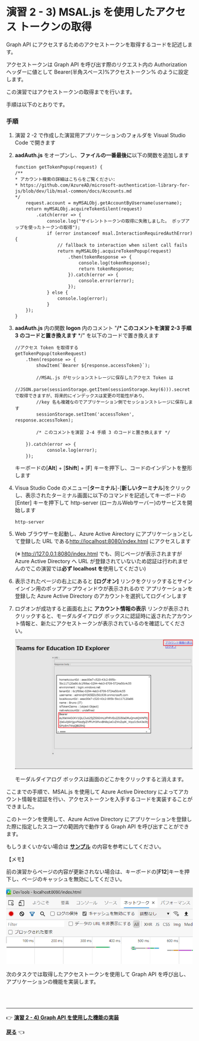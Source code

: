 # 演習 2 - 3) MSAL.js を使用したアクセス トークンの取得

Graph API にアクセスするためのアクセストークンを取得するコードを記述します。

アクセストークンは Graph API を呼び出す際のリクエスト内の Authorization ヘッダーに値として Bearer(半角スペース)%アクセストークン% のように設定します。

この演習ではアクセストークンの取得までを行います。

手順は以下のとおりです。

### 手順

1. 演習 2 -2 で作成した演習用アプリケーションのフォルダを Visual Studio Code で開きます

2. **aadAuth.js** をオープンし、**ファイルの一番最後に**以下の関数を追加します

    ```
    function getTokenPopup(request) {
    /**
    * アカウント検索の詳細はこちらをご覧ください: 
    * https://github.com/AzureAD/microsoft-authentication-library-for-js/blob/dev/lib/msal-common/docs/Accounts.md
    */
        request.account = myMSALObj.getAccountByUsername(username);
        return myMSALObj.acquireTokenSilent(request)
            .catch(error => {
                console.log("サイレントトークンの取得に失敗しました。 ポップアップを使ったトークンの取得");
                if (error instanceof msal.InteractionRequiredAuthError) {
                    // fallback to interaction when silent call fails
                    return myMSALObj.acquireTokenPopup(request)
                        .then(tokenResponse => {
                            console.log(tokenResponse);
                            return tokenResponse;
                        }).catch(error => {
                            console.error(error);
                        });
                } else {
                    console.log(error);   
                }
        });
    }
    ```
3. **aadAuth.js** 内の関数 **logon** 内のコメント "**/* このコメントを演習 2-3 手順 3 のコードと置き換えます** */" を以下のコードで置き換えます

    ```
    //アクセス Token を取得する
    getTokenPopup(tokenRequest)
        .then(response => {
            showItem(`Bearer ${response.accessToken}`);

            //MSAL.js がセッションストレージに保存したアクセス Token は 
            //JSON.parse(sessionStorage.getItem(sessionStorage.key(6))).secret で取得できますが、将来的にインデックスは変更の可能性があり、
            //key 名も複雑なのでアプリケーション側でセッションストレージに保存します
            sessionStorage.setItem('accessToken', response.accessToken);

            /* このコメントを演習 2-4 手順 3 のコードと置き換えます */

        }).catch(error => {
                console.log(error);
        });

    ```

    キーボードの\[**Alt**\] + \[**Shift**\] + \[**F**\] キーを押下し、コードのインデントを整形します

4. Visua Studio Code のメニュー\[**ターミナル**\]-\[**新しいターミナル**\]をクリックし、表示されたターミナル画面に以下のコマンドを記述してキーボードの\[Enter\] キーを押下して http-server (ローカルWebサーバー)のサービスを開始します
    ```
    http-server
    ```
5. Web ブラウザーを起動し、Azure Active Airectory にアプリケーションとして登録した URL である[http://localhost:8080/index.html](http://localhost:8080/index.html) にアクセスします

    \(※ http://127.0.0.1:8080/index.html でも、同じページが表示されますが Azure Active Directory へ URL が登録されていないため認証は行われませんのでこの演習では**必ず localhost を**使用してください\)

6. 表示されたページの右上にあると **\[ログオン\]** リンクをクリックするとサインインイン用のポップアップウィンドウが表示されるので アプリケーションを登録した Azure Active Directory のアカウントを選択してログインします

7. ログオンが成功すると画面右上に **アカウント情報の表示** リンクが表示されクリックすると、モーダルダイアログ ボックスに認証時に返されたアカウント情報と、新たにアクセストークンが表示されているのを確認してください。

    <img src="images/22Oct_showAccountInfo2.png" width="700">

    モーダルダイアログ ボックスは画面のどこかをクリックすると消えます。

ここまでの手順で、MSAL.js を使用して Azure Active Directory によってアカウント情報を認証を行い、アクセストークンを入手するコードを実装することができました。

このトークンを使用して、Azure Active Directory にアプリケーションを登録した際に指定したスコープの範囲内で動作する Graph API を呼び出すことができます。


もしうまくいかない場合は [**サンプル**](samples/Ex02-3) の内容を参考にしてください。


【メモ】

前の演習からページの内容が更新されない場合は、キーボードの\[**F12**\]キーを押下し、ページのキャッシュを無効にしてください。

<img src="images/22Oct_DevTool_disableCash.png" width="700px">


次のタスクでは取得したアクセストークンを使用して Graph API を呼び出し、アプリケーションの機能を実装します。

<br><br>
_ _ _
👉 [**演習 2 - 4) Graph API を使用した機能の実装**](Ex02-4.md)

[**戻る**](Ex02-2.md) 👈
